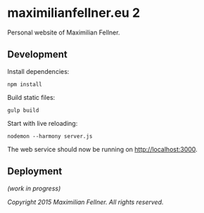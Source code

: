 # maximilianfellner.eu 2

Personal website of Maximilian Fellner.

## Development

Install dependencies:

```
npm install
```

Build static files:

```
gulp build
```

Start with live reloading:

```
nodemon --harmony server.js
```

The web service should now be running on [http://localhost:3000]().

## Deployment

*(work in progress)*

*Copyright 2015 Maximilian Fellner. All rights reserved.*
